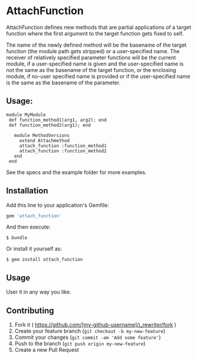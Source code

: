 # AttachFunction

AttachFunction defines new methods that are partial applications of a target function where the first argument to the target function gets fixed to self.

The name of the newly defined method will be the basename of the target function (the module path gets stripped) or a user-specified name.
The receiver of relatively specified parameter functions will be the current module, if a user-specified name is given and 
the user-specified name is not the same as the basename of the target function, or the enclosing module, if no-user specified name is provided or 
if the user-specified name is the same as the basename of the parameter.

## Usage: 

    module MyModule
     def function_method1(arg1, arg2); end
     def function_method2(arg1); end

       module MethodVersions
         extend Attachmethod
         attach_function :function_method1
         attach_function :function_method2
       end
     end

   
See the specs and the example folder for more examples.
## Installation

Add this line to your application's Gemfile:

```ruby
gem 'attach_function'
```

And then execute:

    $ bundle

Or install it yourself as:

    $ gem install attach_function

## Usage

User it in any way you like.

## Contributing

1. Fork it ( https://github.com/[my-github-username]/i_rewriter/fork )
2. Create your feature branch (`git checkout -b my-new-feature`)
3. Commit your changes (`git commit -am 'Add some feature'`)
4. Push to the branch (`git push origin my-new-feature`)
5. Create a new Pull Request
